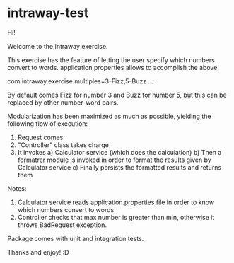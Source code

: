 # intraway-test

Hi!

Welcome to the Intraway exercise. 

This exercise has the feature of letting the user specify which numbers convert to words. 
application.properties allows to accomplish the above:

com.intraway.exercise.multiples=3-Fizz,5-Buzz
.
.
.

By default comes Fizz for number 3 and Buzz for number 5, but this can be replaced by other number-word pairs. 

Modularization has been maximized as much as possible, yielding the following flow of execution:

1) Request comes
2) "Controller" class takes charge
3) It invokes
   a) Calculator service (which does the calculation)
   b) Then a formatrer module is invoked in order to format the results given by Calculator service
   c) Finally persists the formatted results and returns them

Notes:

1) Calculator service reads application.properties file in order to know which numbers convert to words
2) Controller checks that max number is greater than min, otherwise it throws BadRequest exception.

Package comes with unit and integration tests. 

Thanks and enjoy! :D 


